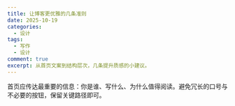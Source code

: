 ```yaml
---
title: 让博客更优雅的几条准则
date: 2025-10-19
categories:
  - 设计
tags:
  - 写作
  - 设计
comment: true
excerpt: 从首页文案到结构层次，几条提升质感的小建议。
---
```


首页应传达最重要的信息：你是谁、写什么、为什么值得阅读。避免冗长的口号与不必要的按钮，保留关键路径即可。